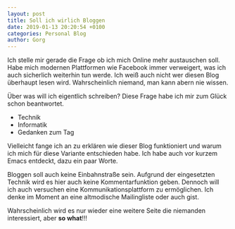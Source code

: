 ```yaml
---
layout: post
title: Soll ich wirlich Bloggen
date: 2019-01-13 20:20:54 +0100
categories: Personal Blog
author: Gorg
---
```

Ich stelle mir gerade die Frage ob ich mich Online mehr austauschen soll. 
Habe mich modernen Plattformen wie Facebook immer verweigert, was ich 
auch sicherlich weiterhin tun werde. Ich weiß auch nicht wer diesen Blog
überhaupt lesen wird. Wahrscheinlich niemand, man kann abern nie wissen.

Über was will ich eigentlich schreiben? Diese Frage habe ich mir zum Glück schon
beantwortet.

* Technik
* Informatik
* Gedanken zum Tag

Vielleicht fange ich an zu erklären wie dieser Blog funktioniert und warum ich
mich für diese Variante entschieden habe. Ich habe auch vor kurzem Emacs
entdeckt, dazu ein paar Worte.

Bloggen soll auch keine Einbahnstraße sein. Aufgrund der eingesetzten Technik wird
es hier auch keine Kommentarfunktion geben. Dennoch will ich auch versuchen eine
Kommunikationsplattform zu ermöglichen. Ich denke im Moment an eine altmodische Mailingliste
oder auch gist.

Wahrscheinlich wird es nur wieder eine weitere Seite die niemanden interessiert,
aber **so what**!!!
